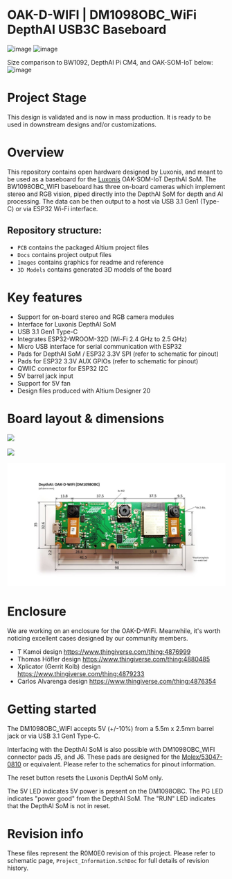 # OAK-D-WIFI | DM1098OBC_WiFi DepthAI USB3C Baseboard

![image](https://user-images.githubusercontent.com/32992551/110514833-f0649100-80c4-11eb-8e2c-6c164f2d9f48.png)
![image](https://user-images.githubusercontent.com/32992551/110514872-fce8e980-80c4-11eb-95f7-552f1ff6fdf7.png)

Size comparison to BW1092, DepthAI Pi CM4, and OAK-SOM-IoT below:
![image](https://user-images.githubusercontent.com/32992551/110514940-12f6aa00-80c5-11eb-9789-baccb00740ea.png)

# Project Stage

This design is validated and is now in mass production.  It is ready to be used in downstream designs and/or customizations.

# Overview

This repository contains open hardware designed by Luxonis, and meant to be used as a baseboard for the [Luxonis](https://www.luxonis.com/depthai) OAK-SOM-IoT DepthAI SoM. The BW1098OBC_WIFI baseboard has three on-board cameras which implement stereo and RGB vision, piped directly into the DepthAI SoM for depth and AI processing. The data can be then output to a host via USB 3.1 Gen1 (Type-C) or via ESP32 Wi-Fi interface. 

## Repository structure:
* `PCB` contains the packaged Altium project files
* `Docs` contains project output files
* `Images` contains graphics for readme and reference
* `3D Models` contains generated 3D models of the board

# Key features
* Support for on-board stereo and RGB camera modules
* Interface for Luxonis DepthAI SoM
* USB 3.1 Gen1 Type-C
* Integrates ESP32-WROOM-32D (Wi-Fi 2.4 GHz to 2.5 GHz)
* Micro USB interface for serial communication with ESP32 
* Pads for DepthAI SoM / ESP32 3.3V SPI (refer to schematic for pinout)
* Pads for ESP32 3.3V AUX GPIOs (refer to schematic for pinout) 
* QWIIC connector for ESP32 I2C 
* 5V barrel jack input
* Support for 5V fan
* Design files produced with Altium Designer 20


# Board layout & dimensions

![](https://github.com/luxonis/depthai-hardware/blob/master/DM1098OBC_DepthAI_USB3C_WIFI/Images/DM1098OAKW_R0M0E0_SIDE_AllComponents.png?raw=true)

![](https://github.com/luxonis/depthai-hardware/blob/master/DM1098OBC_DepthAI_USB3C_WIFI/Images/DM1098OAKW_R0M0E0_BOT_AllComponents.png?raw=true)

![](Images/DM1098OAKW_R0M0E0_Dimensions.jpg)

# Enclosure
We are working on an enclosure for the OAK-D-WiFi. Meanwhile, it's worth noticing excellent cases designed by our community members.
* T Kamoi design https://www.thingiverse.com/thing:4876999
* Thomas Höfler design https://www.thingiverse.com/thing:4880485
* Xplicator (Gerrit Kolb) design https://www.thingiverse.com/thing:4879233
* Carlos Alvarenga design https://www.thingiverse.com/thing:4876354

# Getting started
The DM1098OBC_WIFI accepts 5V (+/-10%) from a 5.5m x 2.5mm barrel jack or via USB 3.1 Gen1 Type-C.

Interfacing with the DepthAI SoM is also possible with DM1098OBC_WIFI connector pads J5, and J6. These pads are designed for the [Molex/53047-0810](https://octopart.com/search?q=53047-0810&currency=USD&specs=0) or equivalent. Please refer to the schematics for pinout information.

The reset button resets the Luxonis DepthAI SoM only. 

The 5V LED indicates 5V power is present on the DM1098OBC. The PG LED indicates "power good" from the DepthAI SoM. The "RUN" LED indicates that the DepthAI SoM is not in reset.  


# Revision info
These files represent the R0M0E0 revision of this project. Please refer to schematic page, `Project_Information.SchDoc` for full details of revision history.
